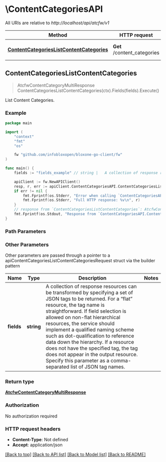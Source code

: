 # \ContentCategoriesAPI

All URIs are relative to *http://localhost/api/atcfw/v1*

Method | HTTP request | Description
------------- | ------------- | -------------
[**ContentCategoriesListContentCategories**](ContentCategoriesAPI.md#ContentCategoriesListContentCategories) | **Get** /content_categories | List Content Categories.



## ContentCategoriesListContentCategories

> AtcfwContentCategoryMultiResponse ContentCategoriesListContentCategories(ctx).Fields(fields).Execute()

List Content Categories.



### Example

```go
package main

import (
	"context"
	"fmt"
	"os"

	fw "github.com/infobloxopen/bloxone-go-client/fw"
)

func main() {
	fields := "fields_example" // string |   A collection of response resources can be transformed by specifying a set of JSON tags to be returned. For a “flat” resource, the tag name is straightforward. If field selection is allowed on non-flat hierarchical resources, the service should implement a qualified naming scheme such as dot-qualification to reference data down the hierarchy. If a resource does not have the specified tag, the tag does not appear in the output resource.  Specify this parameter as a comma-separated list of JSON tag names.         (optional)

	apiClient := fw.NewAPIClient()
	resp, r, err := apiClient.ContentCategoriesAPI.ContentCategoriesListContentCategories(context.Background()).Fields(fields).Execute()
	if err != nil {
		fmt.Fprintf(os.Stderr, "Error when calling `ContentCategoriesAPI.ContentCategoriesListContentCategories``: %v\n", err)
		fmt.Fprintf(os.Stderr, "Full HTTP response: %v\n", r)
	}
	// response from `ContentCategoriesListContentCategories`: AtcfwContentCategoryMultiResponse
	fmt.Fprintf(os.Stdout, "Response from `ContentCategoriesAPI.ContentCategoriesListContentCategories`: %v\n", resp)
}
```

### Path Parameters



### Other Parameters

Other parameters are passed through a pointer to a apiContentCategoriesListContentCategoriesRequest struct via the builder pattern


Name | Type | Description  | Notes
------------- | ------------- | ------------- | -------------
 **fields** | **string** |   A collection of response resources can be transformed by specifying a set of JSON tags to be returned. For a “flat” resource, the tag name is straightforward. If field selection is allowed on non-flat hierarchical resources, the service should implement a qualified naming scheme such as dot-qualification to reference data down the hierarchy. If a resource does not have the specified tag, the tag does not appear in the output resource.  Specify this parameter as a comma-separated list of JSON tag names.         | 

### Return type

[**AtcfwContentCategoryMultiResponse**](AtcfwContentCategoryMultiResponse.md)

### Authorization

No authorization required

### HTTP request headers

- **Content-Type**: Not defined
- **Accept**: application/json

[[Back to top]](#) [[Back to API list]](../README.md#documentation-for-api-endpoints)
[[Back to Model list]](../README.md#documentation-for-models)
[[Back to README]](../README.md)

